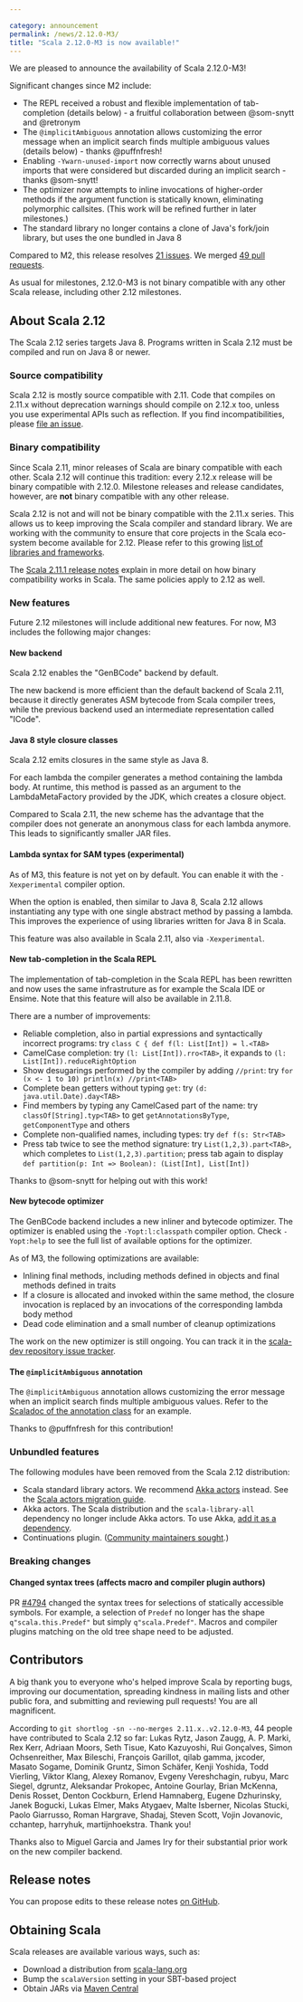 ```yaml
---

category: announcement
permalink: /news/2.12.0-M3/
title: "Scala 2.12.0-M3 is now available!"
---
```

We are pleased to announce the availability of Scala 2.12.0-M3!

Significant changes since M2 include:

* The REPL received a robust and flexible implementation of tab-completion (details below) - a fruitful collaboration between @som-snytt and @retronym
* The `@implicitAmbiguous` annotation allows customizing the error message when an implicit search finds multiple ambiguous values (details below) - thanks @puffnfresh!
* Enabling `-Ywarn-unused-import` now correctly warns about unused imports that were considered but discarded during an implicit search - thanks @som-snytt!
* The optimizer now attempts to inline invocations of higher-order methods if the argument function is statically known, eliminating polymorphic callsites. (This work will be refined further in later milestones.)
* The standard library no longer contains a clone of Java's fork/join library, but uses the one bundled in Java 8

Compared to M2, this release resolves [21 issues](https://issues.scala-lang.org/issues/?jql=project%20%3D%20SI%20AND%20status%20%3D%20CLOSED%20AND%20resolution%20%3D%20Fixed%20AND%20fixVersion%20%3D%20%22Scala%202.12.0-M3%22%20ORDER%20BY%20component%20ASC%2C%20priority%20DESC). We merged [49 pull requests](https://github.com/scala/scala/pulls?q=is%3Apr+is%3Amerged+milestone%3A2.12.0-M3).
<!-- Before upgrading, please also check the [known issues](https://issues.scala-lang.org/issues/?jql=project%20%3D%20SI%20AND%20status%3Dopen%20AND%20affectedVersion%20%3D%20%22Scala%202.11.7%22%20and%20fixVersion%20%3E%3D%20%22Scala%202.11.7%22%20ORDER%20BY%20component%20ASC%2C%20priority%20DESC) for this release.-->

As usual for milestones, 2.12.0-M3 is not binary compatible with any other Scala release, including other 2.12 milestones.

## About Scala 2.12

The Scala 2.12 series targets Java 8. Programs written in Scala 2.12 must be compiled and run on Java 8 or newer.

### Source compatibility

Scala 2.12 is mostly source compatible with 2.11.  Code that compiles on 2.11.x without deprecation warnings should compile on 2.12.x too, unless you use experimental APIs such as reflection.  If you find incompatibilities, please [file an issue](https://issues.scala-lang.org).

### Binary compatibility

Since Scala 2.11, minor releases of Scala are binary compatible with each other.
Scala 2.12 will continue this tradition: every 2.12.x release will be binary compatible with 2.12.0.
Milestone releases and release candidates, however, are **not** binary compatible with any other release.

Scala 2.12 is not and will not be binary compatible with the 2.11.x series.  This allows us to keep improving the Scala compiler and standard library.  We are working with the community to ensure that core projects in the Scala eco-system become available for 2.12.  Please refer to this growing [list of libraries and frameworks](https://github.com/scala/make-release-notes/blob/2.12.x/projects-2.12.md).

The [Scala 2.11.1 release notes](http://scala-lang.org/news/2.11.1) explain in more detail on how binary compatibility works in Scala.  The same policies apply to 2.12 as well.

### New features

Future 2.12 milestones will include additional new features. For now, M3 includes the following major changes:

#### New backend

Scala 2.12 enables the "GenBCode" backend by default.

The new backend is more efficient than the default backend of Scala 2.11, because it directly generates ASM bytecode from Scala compiler trees, while the previous backend used an intermediate representation called "ICode".

#### Java 8 style closure classes

Scala 2.12 emits closures in the same style as Java 8.

For each lambda the compiler generates a method containing the lambda body.
At runtime, this method is passed as an argument to the LambdaMetaFactory provided by the JDK, which creates a closure object.

Compared to Scala 2.11, the new scheme has the advantage that the compiler does not generate an anonymous class for each lambda anymore.
This leads to significantly smaller JAR files.

#### Lambda syntax for SAM types (experimental)

As of M3, this feature is not yet on by default.  You can enable it with the `-Xexperimental` compiler option.

When the option is enabled, then similar to Java 8, Scala 2.12 allows instantiating any type with one single abstract method by passing a lambda.  This improves the experience of using libraries written for Java 8 in Scala.

This feature was also available in Scala 2.11, also via `-Xexperimental`.

#### New tab-completion in the Scala REPL

The implementation of tab-completion in the Scala REPL has been rewritten and now uses the same infrastruture as for example the Scala IDE or Ensime. Note that this feature will also be available in 2.11.8.

There are a number of improvements:
* Reliable completion, also in partial expressions and syntactically incorrect programs: try `class C { def f(l: List[Int]) = l.<TAB>`
* CamelCase completion: try `(l: List[Int]).rro<TAB>`, it expands to `(l: List[Int]).reduceRightOption`
* Show desugarings performed by the compiler by adding `//print`: try `for (x <- 1 to 10) println(x) //print<TAB>`
* Complete bean getters without typing `get`: try `(d: java.util.Date).day<TAB>`
* Find members by typing any CamelCased part of the name: try `classOf[String].typ<TAB>` to get `getAnnotationsByType`, `getComponentType` and others
* Complete non-qualified names, including types: try `def f(s: Str<TAB>`
* Press tab twice to see the method signature: try `List(1,2,3).part<TAB>`, which completes to `List(1,2,3).partition`; press tab again to display `def partition(p: Int => Boolean): (List[Int], List[Int])`

Thanks to @som-snytt for helping out with this work!

#### New bytecode optimizer

The GenBCode backend includes a new inliner and bytecode optimizer.
The optimizer is enabled using the `-Yopt:l:classpath` compiler option.
Check `-Yopt:help` to see the full list of available options for the optimizer.

As of M3, the following optimizations are available:

* Inlining final methods, including methods defined in objects and final methods defined in traits
* If a closure is allocated and invoked within the same method, the closure invocation is replaced by an invocations of the corresponding lambda body method
* Dead code elimination and a small number of cleanup optimizations

The work on the new optimizer is still ongoing.  You can track it in the [scala-dev repository issue tracker](https://github.com/scala/scala-dev/labels/t%3Aoptimizer).

#### The `@implicitAmbiguous` annotation

The `@implicitAmbiguous` annotation allows customizing the error message when an implicit search finds multiple ambiguous values. Refer to the [Scaladoc of the annotation class](http://www.scala-lang.org/api/2.12.x/#scala.annotation.implicitAmbiguous) for an example.

Thanks to @puffnfresh for this contribution!

### Unbundled features

The following modules have been removed from the Scala 2.12 distribution:

* Scala standard library actors.
  We recommend [Akka actors](http://akka.io/) instead.
  See the [Scala actors migration guide](http://docs.scala-lang.org/overviews/core/actors-migration-guide.html).
* Akka actors.
  The Scala distribution and the `scala-library-all` dependency no longer include Akka actors.
  To use Akka, [add it as a dependency](http://doc.akka.io/docs/akka/2.4.0/intro/getting-started.html).
* Continuations plugin.
  ([Community maintainers sought](https://github.com/scala/scala-continuations).)

### Breaking changes

#### Changed syntax trees (affects macro and compiler plugin authors)

PR [#4794](https://github.com/scala/scala/pull/4749) changed the syntax trees for selections of statically accessible symbols. For example, a selection of `Predef` no longer has the shape `q"scala.this.Predef"` but simply `q"scala.Predef"`. Macros and compiler plugins matching on the old tree shape need to be adjusted.

## Contributors

A big thank you to everyone who's helped improve Scala by reporting bugs, improving our documentation, spreading kindness in mailing lists and other public fora, and submitting and reviewing pull requests! You are all magnificent.

According to `git shortlog -sn --no-merges 2.11.x..v2.12.0-M3`, 44 people have contributed to Scala 2.12 so far: Lukas Rytz, Jason Zaugg, A. P. Marki, Rex Kerr, Adriaan Moors, Seth Tisue, Kato Kazuyoshi, Rui Gonçalves, Simon Ochsenreither, Max Bileschi, François Garillot, qilab gamma, jxcoder, Masato Sogame, Dominik Gruntz, Simon Schäfer, Kenji Yoshida, Todd Vierling, Viktor Klang, Alexey Romanov, Evgeny Vereshchagin, rubyu, Marc Siegel, dgruntz, Aleksandar Prokopec, Antoine Gourlay, Brian McKenna, Denis Rosset, Denton Cockburn, Erlend Hamnaberg, Eugene Dzhurinsky, Janek Bogucki, Lukas Elmer, Maks Atygaev, Malte Isberner, Nicolas Stucki, Paolo Giarrusso, Roman Hargrave, Shadaj, Steven Scott, Vojin Jovanovic, cchantep, harryhuk, martijnhoekstra. Thank you!

Thanks also to Miguel Garcia and James Iry for their substantial prior work on the new compiler backend.

## Release notes

You can propose edits to these release notes [on GitHub](https://github.com/scala/make-release-notes/blob/2.12.x/hand-written.md).

## Obtaining Scala

Scala releases are available various ways, such as:

<!-- re-add for 2.12.0 final?
* Get started with the [Hello Scala 2.12 template](https://typesafe.com/activator/template/hello-scala-2_12) in [Typesafe Activator](https://typesafe.com/platform/getstarted)
-->
* Download a distribution from [scala-lang.org](http://scala-lang.org/download/2.12.0-M3.html)
* Bump the `scalaVersion` setting in your SBT-based project
* Obtain JARs via [Maven Central](http://search.maven.org/#search%7Cga%7C1%7Cg%3A%22org.scala-lang%22%20AND%20v%3A%222.12.0-M3%22)
